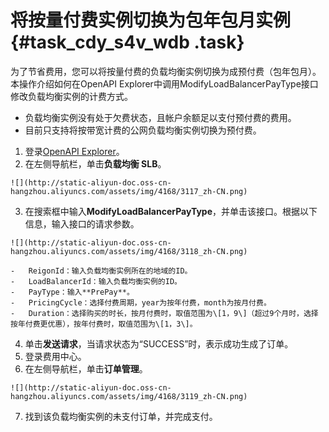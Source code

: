 # 将按量付费实例切换为包年包月实例 {#task_cdy_s4v_wdb .task}

为了节省费用，您可以将按量付费的负载均衡实例切换为成预付费（包年包月）。本操作介绍如何在OpenAPI Explorer中调用ModifyLoadBalancerPayType接口修改负载均衡实例的计费方式。

-   负载均衡实例没有处于欠费状态，且帐户余额足以支付预付费的费用。
-   目前只支持将按带宽计费的公网负载均衡实例切换为预付费。

1.   登录[OpenAPI Explorer](https://api.aliyun.com/)。 
2.   在左侧导航栏，单击**负载均衡 SLB**。 

    ![](http://static-aliyun-doc.oss-cn-hangzhou.aliyuncs.com/assets/img/4168/3117_zh-CN.png)

3.   在搜索框中输入**ModifyLoadBalancerPayType**，并单击该接口。根据以下信息，输入接口的请求参数。 

    ![](http://static-aliyun-doc.oss-cn-hangzhou.aliyuncs.com/assets/img/4168/3118_zh-CN.png)

    -   ReigonId：输入负载均衡实例所在的地域的ID。
    -   LoadBalancerId：输入负载均衡实例的ID。
    -   PayType：输入**PrePay**。
    -   PricingCycle：选择付费周期，year为按年付费，month为按月付费。
    -   Duration：选择购买的时长，按月付费时，取值范围为\[1，9\]（超过9个月时，选择按年付费更优惠），按年付费时，取值范围为\[1，3\]。
4.   单击**发送请求**，当请求状态为“SUCCESS”时，表示成功生成了订单。 
5.   登录费用中心。 
6.   在左侧导航栏，单击**订单管理**。 

    ![](http://static-aliyun-doc.oss-cn-hangzhou.aliyuncs.com/assets/img/4168/3119_zh-CN.png)

7.   找到该负载均衡实例的未支付订单，并完成支付。 

